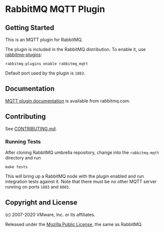 # RabbitMQ MQTT Plugin

## Getting Started

This is an MQTT plugin for RabbitMQ.

The plugin is included in the RabbitMQ distribution.  To enable
it, use [rabbitmq-plugins](https://www.rabbitmq.com/man/rabbitmq-plugins.1.man.html):

    rabbitmq-plugins enable rabbitmq_mqtt

Default port used by the plugin is `1883`.

## Documentation

[MQTT plugin documentation](https://www.rabbitmq.com/mqtt.html) is available
from rabbitmq.com.

## Contributing

See [CONTRIBUTING.md](https://github.com/rabbitmq/rabbitmq-mqtt/blob/master/CONTRIBUTING.md).

### Running Tests

After cloning RabbitMQ umbrella repository, change into the `rabbitmq-mqtt` directory
and run

    make tests

This will bring up a RabbitMQ node with the plugin enabled and run integration tests
against it. Note that there must be no other MQTT server running on ports `1883` and `8883`.

## Copyright and License

(c) 2007-2020 VMware, Inc. or its affiliates.

Released under the [Mozilla Public License](https://www.rabbitmq.com/mpl.html),
the same as RabbitMQ.
